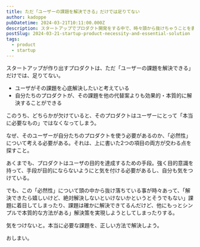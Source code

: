 ```yaml
---
title: ただ「ユーザーの課題を解決できる」だけでは足りてない
author: kadoppe
pubDatetime: 2024-03-21T10:11:00.000Z
description: スタートアップでプロダクト開発をする中で、時々頭から抜けちゃうことを書きました。
postSlug: 2024-03-21-startup-product-necessity-and-essential-solution
tags:
  - product
  - startup
---
```


スタートアップが作り出すプロダクトは、ただ「ユーザーの課題を解決できる」だけでは、足りてない。

- ユーザがその課題を心底解決したいと考えている
- 自分たちのプロダクトが、その課題を他の代替案よりも効果的・本質的に解決することができる

このうち、どちらかが欠けていると、そのプロダクトはユーザーにとって「本当に必要なもの」ではなくなってしまう。

なぜ、そのユーザーが自分たちのプロダクトを使う必要があるのか、「必然性」について考える必要がある。それは、上に書いた2つの項目の両方が交わる点を探すこと。

あくまでも、プロダクトはユーザの目的を達成するための手段。強く目的意識を持って、手段が目的にならないようにと気を付ける必要があるし、自分も気をつけている。

でも、この「必然性」について頭の中から抜け落ちている事が時々あって、「解決できたら嬉しいけど、絶対解決しないといけないかというとそうでもない」課題に着目してしまったり、課題は確かに解決できてるんだけど、他にもっとシンプルで本質的な方法がある」解決策を実現しようとしてしまったりする。

気をつけないと。本当に必要な課題を、正しい方法で解決しよう。

おしまい。
